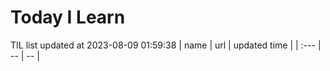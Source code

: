 # Today I Learn 
TIL list updated at 2023-08-09 01:59:38
| name | url | updated time |
| :--- | -- | -- |
